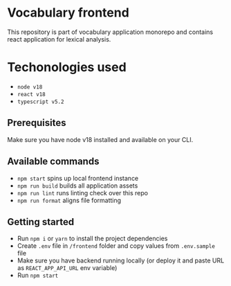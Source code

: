 # Vocabulary frontend

This repository is part of vocabulary application monorepo and contains react application for lexical analysis.

# Techonologies used

- `node v18`
- `react v18`
- `typescript v5.2`

## Prerequisites

Make sure you have node v18 installed and available on your CLI. 

## Available commands

- `npm start` spins up local frontend instance
- `npm run build` builds all application assets
- `npm run lint` runs linting check over this repo
- `npm run format` aligns file formatting


## Getting started

- Run `npm i` or `yarn` to install the project dependencies
- Create `.env` file in `/frontend` folder and copy values from `.env.sample` file
- Make sure you have backend running locally (or deploy it and paste URL as `REACT_APP_API_URL` env variable)
- Run `npm start`

